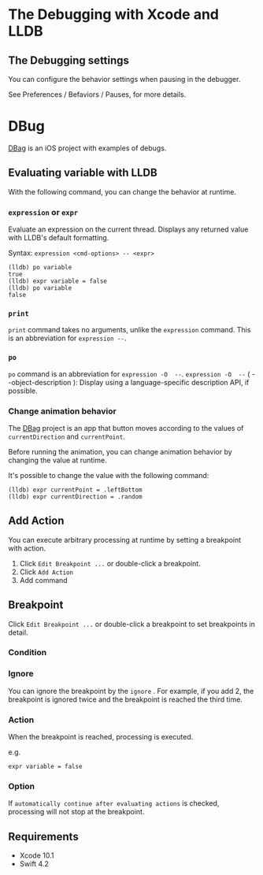 # The Debugging with Xcode and LLDB

## The Debugging settings

You can configure the behavior settings when pausing in the debugger.

See Preferences / Befaviors / Pauses, for more details.


# DBug

[DBag](https://github.com/shoheiyokoyama/LLDBDebugging/tree/master/DBug/DBug) is an iOS project with examples of debugs.

## Evaluating variable with LLDB

With the following command,  you can change the behavior at runtime.

### `expression` or `expr`

Evaluate an expression on the current thread. Displays any returned value with LLDB's default formatting.

Syntax: `expression <cmd-options> -- <expr>`

```
(lldb) po variable
true
(lldb) expr variable = false
(lldb) po variable
false
```

### `print`

`print` command takes no arguments, unlike the `expression` command.
This is an abbreviation for `expression --`.

### `po`

`po` command is an abbreviation for `expression -O  --`.
`expression -O  --` ( --object-description ): Display using a language-specific description API, if possible.

### Change animation behavior

The [DBag](https://github.com/shoheiyokoyama/LLDBDebugging/tree/master/DBug/DBug) project is an app that button moves according to the values ​​of `currentDirection` and `currentPoint`.

Before running the animation, you can change animation behavior by changing the value at runtime.

It's possible to change the value with the following command:

```
(lldb) expr currentPoint = .leftBottom
(lldb) expr currentDirection = .random
```

## Add Action

You can execute arbitrary processing at runtime by setting a breakpoint with action.

 1. Click `Edit Breakpoint ...`  or double-click a breakpoint.
 2. Click `Add Action`
 3. Add command

## Breakpoint

Click `Edit Breakpoint ...`  or double-click a breakpoint to set breakpoints in detail.

### Condition



### Ignore

You can ignore the breakpoint by the `ignore` .
For example, if you add 2, the breakpoint is ignored twice and the breakpoint is reached the third time.

### Action

When the breakpoint is reached, processing is executed.

e.g.

```
expr variable = false
```

### Option

If `automatically continue after evaluating actions` is checked, processing will not stop at the breakpoint.

## Requirements

- Xcode 10.1
- Swift 4.2
